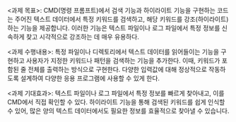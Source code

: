 <과제 목표>: CMD(명령 프롬프트)에서 검색 기능과 하이라이트 기능을 구현하는 코드는 주어진 텍스트 데이터에서 특정 키워드를 검색하고, 해당 키워드를 강조(하이라이트)하는 기능을 제공합니다. 이러한 기능은 텍스트 파일이나 로그 파일에서 특정 정보를 신속하게 찾고 시각적으로 강조하는 데 매우 유용하다.

<과제 수행내용>: 특정 파일이나 디렉토리에서 텍스트 데이터를 읽어들이는 기능을 구현하고 사용자가 지정한 키워드나 패턴을 검색하는 기능을 추가한다. 이때, 키워드가 포함된 줄 전체를 출력하는 방식으로 구현한다. 다양한 입력값에 대해 정상적으로 작동하도록 설계하여 다양한 응용 프로그램에 사용할 수 있게 한다. 

<과제 기대효과>:  텍스트 파일이나 로그 파일에서 특정 정보를 빠르게 찾아내고, 이를 CMD에서 직접 확인할 수 있다. 하이라이트 기능을 통해 검색된 키워드를 쉽게 인식할 수 있어, 많은 양의 텍스트 데이터에서도 필요한 정보를 효율적으로 찾아낼 수 있습니다.
